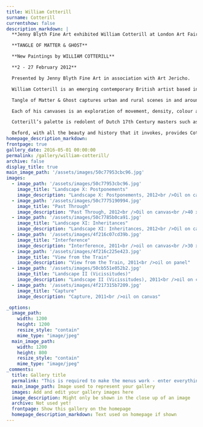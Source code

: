 ```yaml
---
title: William Cotterill
surname: Cotterill
currentshow: false
description_markdown: |
  **Jenny Blyth Fine Art exhibited William Cotterill at London Art Fair 16 - 22 January 2013**

  **TANGLE OF MATTER & GHOST**

  **New Paintings by WILLIAM COTTERILL**

  **2 - 27 February 2012**

  Presented by Jenny Blyth Fine Art in association with Art Jericho.

  William Cotterill is an emerging contemporary British artist based in Oxford. Aged 27, Cotterill graduated from Central Saint Martins, University Of The Arts London in 2006\.

  Tangle of Matter & Ghost captures urban and rural scenes in and around the City of Oxford. A far cry from the more familiar dreaming spires, Cotterill is engaged with the quieter, overlooked corners of Oxford from the Carmelite monastery at Boars Hill to warehousing that fronts the Oxford canal. Panning over rooftops or exploring the ‘under belly’ of buildings, Cotterill is engaged with the process of painting as much as his subject. Although his work is largely figurative, he is drawn towards abstraction, as evidenced by the diversity of the forty paintings in this exhibition.

  Each of his canvases is an exploration of movement, density, colour and texture. Overall, his work has a ghostly, ambivalent sensibility imparted through abstraction and impasto where the subject is not always clearly discernible. Surfaces are built up over long periods of time. In classical tradition his preparation and use of materials includes lead white, marble dust, chalk, egg, flour, and glazes of transparent oil layered onto canvas or board that has been sanded and sized in rabbit skin glue.

  Cotterill’s palette is redolent of Dutch 17th Century masters such as Rembrandt, and yet he delights in leaden whites and blues to enhance a myriad of rich browns and blacks creating his very own contemporary ‘old masters’.ClearlyCotterill’s muses include contemporary British giants such as Auerbach and Kossoff. There are flavours of Kiefer, and whispers of Tapies as Cotterill gets to grips with abstraction.

  Oxford, with all the beauty and history that it invokes, provides Cotterill with the perfect foil for his painting. Although the ‘dreaming spires’ are but a backcloth for an almost Dickensian representation of urbanity, his compositions recapture the spirit of times remembered and they impart a moody timelessness.
homepage_description_markdown: 
frontpage: true
gallery_date: 2016-05-01 00:00:00
permalink: /gallery/william-cotterill/
archive: false
display_title: true
main_image_path: '/assets/images/50c77953cbc96.jpg'
images:
  - image_path: '/assets/images/50c77953cbc96.jpg'
    image_title: "Landscape X: Postponements"
    image_description: "Landscape X: Postponements, 2012<br />Oil on canvas<br />50 x 60 cm"
  - image_path: '/assets/images/50c7775190994.jpg'
    image_title: "Past Through"
    image_description: "Past Through, 2012<br />Oil on canvas<br />40 x 50 cm"
  - image_path: '/assets/images/50c7785b0ca91.jpg'
    image_title: "Landscape XI: Inheritances"
    image_description: "Landscape XI: Inheritances, 2012<br />Oil on canvas<br />50 x 60 cm"
  - image_path: '/assets/images/4f216c07cd39b.jpg'
    image_title: "Interference"
    image_description: "Interference, 2011<br />oil on canvas<br />30 x 40 cm"
  - image_path: '/assets/images/4f216c225e423.jpg'
    image_title: "View from the Train"
    image_description: "View from the Train, 2011<br />oil on panel"
  - image_path: '/assets/images/50cb551e052b2.jpg'
    image_title: "Landscape II (Vicissitudes)"
    image_description: "Landscape II (Vicissitudes), 2011<br />oil on canvas<br />41 x 51 cm"
  - image_path: '/assets/images/4f217315b7209.jpg'
    image_title: "Capture"
    image_description: "Capture, 2011<br />oil on canvas"

_options:
  image_path:
    width: 1200
    height: 1200
    resize_style: "contain"
    mime_type: "image/jpeg"
  main_image_path:
    width: 1200
    height: 800
    resize_style: "contain"
    mime_type: "image/jpeg"
_comments:
  title: Gallery title
  permalink: "This is required to make the menus work - enter everything in lower case, no digits, no spaces in this format /gallery/my-new-gallery/"
  main_image_path: Image used to represent your gallery
  images: Add and edit your gallery images here
  image_description: Might only be shown in the close up of an image
  archive: Not used yet!
  frontpage: Show this gallery on the homepage
  homepage_description_markdown: Text used on homepage if shown
---
```


